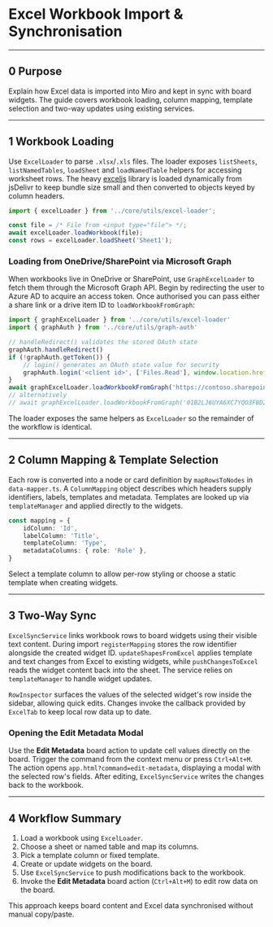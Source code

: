 # Excel Workbook Import & Synchronisation

---

## 0 Purpose

Explain how Excel data is imported into Miro and kept in sync with board
widgets. The guide covers workbook loading, column mapping, template selection
and two-way updates using existing services.

---

## 1 Workbook Loading

Use `ExcelLoader` to parse `.xlsx`/`.xls` files. The loader exposes
`listSheets`, `listNamedTables`, `loadSheet` and `loadNamedTable` helpers for
accessing worksheet rows. The heavy
[exceljs](https://github.com/exceljs/exceljs) library is loaded dynamically from
jsDelivr to keep bundle size small and then converted to objects keyed by column
headers.

```ts
import { excelLoader } from '../core/utils/excel-loader';

const file = /* File from <input type="file"> */;
await excelLoader.loadWorkbook(file);
const rows = excelLoader.loadSheet('Sheet1');
```

### Loading from OneDrive/SharePoint via Microsoft Graph

When workbooks live in OneDrive or SharePoint, use `GraphExcelLoader` to fetch
them through the Microsoft Graph API. Begin by redirecting the user to Azure AD
to acquire an access token. Once authorised you can pass either a share link or
a drive item ID to `loadWorkbookFromGraph`:

```ts
import { graphExcelLoader } from '../core/utils/excel-loader'
import { graphAuth } from '../core/utils/graph-auth'

// handleRedirect() validates the stored OAuth state
graphAuth.handleRedirect()
if (!graphAuth.getToken()) {
    // login() generates an OAuth state value for security
    graphAuth.login('<client id>', ['Files.Read'], window.location.href)
}
await graphExcelLoader.loadWorkbookFromGraph('https://contoso.sharepoint.com/:x:/r/site/doc.xlsx')
// alternatively
// await graphExcelLoader.loadWorkbookFromGraph('01B2LJ6UYA6XC7YQO3FBD2I7RBXWJKG6SY');
```

The loader exposes the same helpers as `ExcelLoader` so the remainder of the
workflow is identical.

---

## 2 Column Mapping & Template Selection

Each row is converted into a node or card definition by `mapRowsToNodes` in
`data-mapper.ts`. A `ColumnMapping` object describes which headers supply
identifiers, labels, templates and metadata. Templates are looked up via
`templateManager` and applied directly to the widgets.

```ts
const mapping = {
    idColumn: 'Id',
    labelColumn: 'Title',
    templateColumn: 'Type',
    metadataColumns: { role: 'Role' },
}
```

Select a template column to allow per-row styling or choose a static template
when creating widgets.

---

## 3 Two-Way Sync

`ExcelSyncService` links workbook rows to board widgets using their visible text
content. During import `registerMapping` stores the row identifier alongside the
created widget ID. `updateShapesFromExcel` applies template and text changes
from Excel to existing widgets, while `pushChangesToExcel` reads the widget
content back into the sheet. The service relies on `templateManager` to handle
widget updates.

`RowInspector` surfaces the values of the selected widget's row inside the
sidebar, allowing quick edits. Changes invoke the callback provided by
`ExcelTab` to keep local row data up to date.

### Opening the Edit Metadata Modal

Use the **Edit Metadata** board action to update cell values directly on the
board. Trigger the command from the context menu or press `Ctrl+Alt+M`. The
action opens `app.html?command=edit-metadata`, displaying a modal with the
selected row's fields. After editing, `ExcelSyncService` writes the changes back
to the workbook.

---

## 4 Workflow Summary

1. Load a workbook using `ExcelLoader`.
2. Choose a sheet or named table and map its columns.
3. Pick a template column or fixed template.
4. Create or update widgets on the board.
5. Use `ExcelSyncService` to push modifications back to the workbook.
6. Invoke the **Edit Metadata** board action (`Ctrl+Alt+M`) to edit row data on
   the board.

This approach keeps board content and Excel data synchronised without manual
copy/paste.
